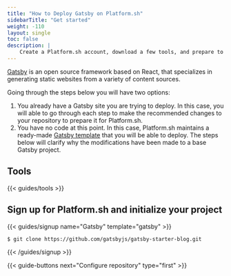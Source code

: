 ```yaml
---
title: "How to Deploy Gatsby on Platform.sh"
sidebarTitle: "Get started"
weight: -110
layout: single
toc: false
description: |
    Create a Platform.sh account, download a few tools, and prepare to deploy Gatsby.
---
```


[Gatsby](https://www.gatsbyjs.com/) is an open source framework based on React, that specializes in generating static websites from a variety of content sources. 

Going through the steps below you will have two options:

1. You already have a Gatsby site you are trying to deploy. In this case, you will able to go through each step to make the recommended changes to your repository to prepare it for Platform.sh.
2. You have no code at this point. In this case, Platform.sh maintains a ready-made [Gatsby template](https://github.com/platformsh-templates/gatsby) that you will be able to deploy. The steps below will clarify why the modifications have been made to a base Gatsby project.

## Tools

{{< guides/tools >}}

## Sign up for Platform.sh and initialize your project

{{< guides/signup name="Gatsby" template="gatsby" >}}

```bash
$ git clone https://github.com/gatsbyjs/gatsby-starter-blog.git
```

{{< /guides/signup >}}

{{< guide-buttons next="Configure repository" type="first" >}}
